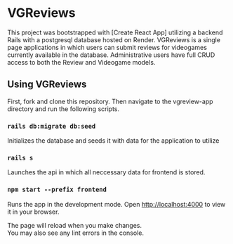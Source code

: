 # VGReviews

This project was bootstrapped with [Create React App] utilizing a backend Rails with a postgresql database hosted on Render.  VGReviews is a single page applications in which users can submit reviews for videogames currently available in the database.  Administrative users have full CRUD access to both the Review and Videogame models.

## Using VGReviews

First, fork and clone this repository.  Then navigate to the vgreview-app directory and run the following scripts.

### `rails db:migrate db:seed`

Initializes the database and seeds it with data for the application to utilize

### `rails s`

Launches the api in which all neccessary data for frontend is stored.

### `npm start --prefix frontend`

Runs the app in the development mode.
Open [http://localhost:4000](http://localhost:4000) to view it in your browser.

The page will reload when you make changes.\
You may also see any lint errors in the console.